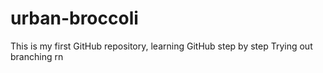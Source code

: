 # urban-broccoli
This is my first GitHub repository, learning GitHub step by step
Trying out branching rn
